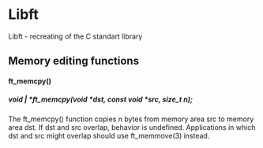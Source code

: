 # Libft
Libft - recreating of the C standart library

## Memory editing functions

#### ft_memcpy()
##### void | \*ft_memcpy(void \*dst, const void \*src, size_t n);
The ft_memcpy() function copies n bytes from memory area src to memory area dst.  If dst and src overlap, behavior is undefined.  Applications in which dst and src might overlap should use ft_memmove(3) instead.
